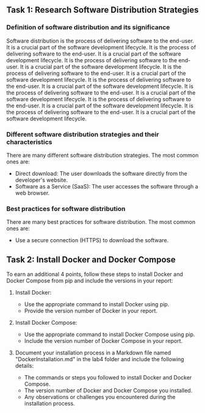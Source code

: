 ## Task 1: Research Software Distribution Strategies

### Definition of software distribution and its significance

Software distribution is the process of delivering software to the end-user. It is a crucial part of the software development lifecycle. It is the process of delivering software to the end-user. It is a crucial part of the software development lifecycle. It is the process of delivering software to the end-user. It is a crucial part of the software development lifecycle. It is the process of delivering software to the end-user. It is a crucial part of the software development lifecycle. It is the process of delivering software to the end-user. It is a crucial part of the software development lifecycle. It is the process of delivering software to the end-user. It is a crucial part of the software development lifecycle. It is the process of delivering software to the end-user. It is a crucial part of the software development lifecycle. It is the process of delivering software to the end-user. It is a crucial part of the software development lifecycle.

### Different software distribution strategies and their characteristics

There are many different software distribution strategies. The most common ones are:

- Direct download: The user downloads the software directly from the developer's website.
- Software as a Service (SaaS): The user accesses the software through a web browser.

### Best practices for software distribution

There are many best practices for software distribution. The most common ones are:

- Use a secure connection (HTTPS) to download the software.

## Task 2: Install Docker and Docker Compose

To earn an additional 4 points, follow these steps to install Docker and Docker Compose from pip and include the versions in your report:

1. Install Docker:
   - Use the appropriate command to install Docker using pip.
   - Provide the version number of Docker in your report.

2. Install Docker Compose:
    - Use the appropriate command to install Docker Compose using pip.
    - Include the version number of Docker Compose in your report.

3. Document your installation process in a Markdown file named "DockerInstallation.md" in the lab4 folder and include the following details:

    - The commands or steps you followed to install Docker and Docker Compose.
    - The version number of Docker and Docker Compose you installed.
    - Any observations or challenges you encountered during the installation process.


